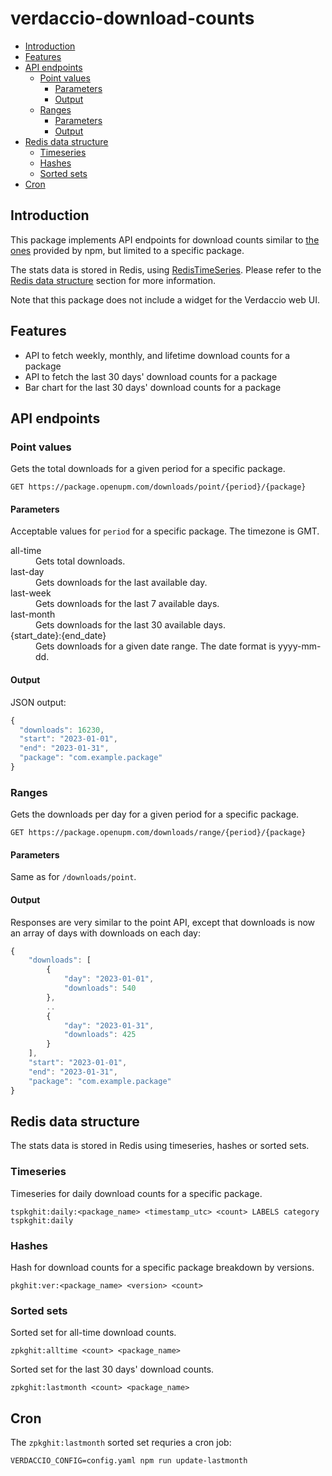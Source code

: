 # verdaccio-download-counts

<!-- vscode-markdown-toc -->
* [Introduction](#Introduction)
* [Features](#Features)
* [API endpoints](#APIendpoints)
	* [Point values](#Pointvalues)
		* [Parameters](#Parameters)
		* [Output](#Output)
	* [Ranges](#Ranges)
		* [Parameters](#Parameters-1)
		* [Output](#Output-1)
* [Redis data structure](#Redisdatastructure)
	* [Timeseries](#Timeseries)
	* [Hashes](#Hashes)
	* [Sorted sets](#Sortedsets)
* [Cron](#Cron)

<!-- vscode-markdown-toc-config
	numbering=false
	autoSave=true
	/vscode-markdown-toc-config -->
<!-- /vscode-markdown-toc -->

## <a name='Introduction'></a>Introduction

This package implements API endpoints for download counts similar to [the ones](https://raw.githubusercontent.com/npm/registry/master/docs/download-counts.md) provided by npm, but limited to a specific package.

The stats data is stored in Redis, using [RedisTimeSeries](https://redis.io/docs/stack/timeseries/). Please refer to the [Redis data structure](#redis-data-structure) section for more information.

Note that this package does not include a widget for the Verdaccio web UI.

## <a name='Features'></a>Features

- API to fetch weekly, monthly, and lifetime download counts for a package
- API to fetch the last 30 days' download counts for a package
- Bar chart for the last 30 days' download counts for a package
<!-- - Package list sorted by monthly downloads -->

## <a name='APIendpoints'></a>API endpoints

### <a name='Pointvalues'></a>Point values

Gets the total downloads for a given period for a specific package.

```
GET https://package.openupm.com/downloads/point/{period}/{package}
```

#### <a name='Parameters'></a>Parameters

Acceptable values for `period` for a specific package. The timezone is GMT.

<dl>
    <dt>all-time</dt>
    <dd>Gets total downloads.</dd>
    <dt>last-day</dt>
    <dd>Gets downloads for the last available day.</dd>
    <dt>last-week</dt>
    <dd>Gets downloads for the last 7 available days.</dd>
    <dt>last-month</dt>
    <dd>Gets downloads for the last 30 available days.</dd>
    <dt>{start_date}:{end_date}</dt>
    <dd>Gets downloads for a given date range. The date format is yyyy-mm-dd.</dd>
</dl>

#### <a name='Output'></a>Output

JSON output:

```javascript
{
  "downloads": 16230,
  "start": "2023-01-01",
  "end": "2023-01-31",
  "package": "com.example.package"
}
```

### <a name='Ranges'></a>Ranges

Gets the downloads per day for a given period for a specific package.

```
GET https://package.openupm.com/downloads/range/{period}/{package}
```

#### <a name='Parameters-1'></a>Parameters

Same as for `/downloads/point`.

#### <a name='Output-1'></a>Output

Responses are very similar to the point API, except that downloads is now an array of days with downloads on each day:

```javascript
{
	"downloads": [
		{
			"day": "2023-01-01",
			"downloads": 540
		},
		..
		{
			"day": "2023-01-31",
			"downloads": 425
		}
	],
	"start": "2023-01-01",
	"end": "2023-01-31",
	"package": "com.example.package"
}
```

## <a name='Redisdatastructure'></a>Redis data structure

The stats data is stored in Redis using timeseries, hashes or sorted sets.

### <a name='Timeseries'></a>Timeseries

Timeseries for daily download counts for a specific package.
```
tspkghit:daily:<package_name> <timestamp_utc> <count> LABELS category tspkghit:daily
```

### <a name='Hashes'></a>Hashes

Hash for download counts for a specific package breakdown by versions.
```
pkghit:ver:<package_name> <version> <count>
```

### <a name='Sortedsets'></a>Sorted sets

Sorted set for all-time download counts.
```
zpkghit:alltime <count> <package_name>
```

Sorted set for the last 30 days' download counts.
```
zpkghit:lastmonth <count> <package_name> 
```

## <a name='Cron'></a>Cron

The `zpkghit:lastmonth` sorted set requries a cron job:
```
VERDACCIO_CONFIG=config.yaml npm run update-lastmonth
```